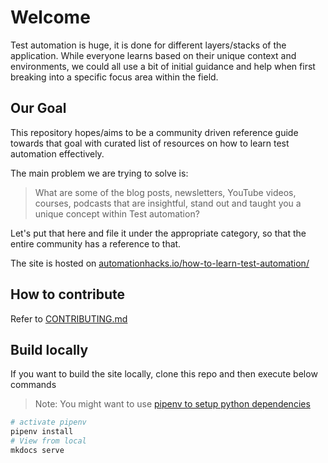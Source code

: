 # Welcome

Test automation is huge, it is done for different layers/stacks of the application. While everyone
learns based on their unique context and environments, we could all use a bit of initial guidance
and help when first breaking into a specific focus area within the field.

## Our Goal

This repository hopes/aims to be a community driven reference guide towards that goal with curated
list of resources on how to learn test automation effectively.

The main problem we are trying to solve is:

> What are some of the blog posts, newsletters, YouTube videos, courses, podcasts that are
> insightful, stand out and taught you a unique concept within Test automation?

Let's put that here and file it under the appropriate category, so that the entire community has a
reference to that.

The site is hosted on
[automationhacks.io/how-to-learn-test-automation/](https://automationhacks.io/how-to-learn-test-automation/)

## How to contribute

Refer to [CONTRIBUTING.md](CONTRIBUTING.md)

## Build locally

If you want to build the site locally, clone this repo and then execute below commands

> Note: You might want to use
> [pipenv to setup python dependencies](https://automationhacks.io/2020/07/12/how-to-manage-your-python-virtualenvs-with-pipenv/)

```zsh
# activate pipenv
pipenv install
# View from local
mkdocs serve
```
